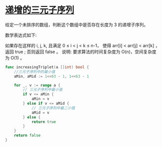 # [递增的三元子序列](https://leetcode-cn.com/problems/increasing-triplet-subsequence)

给定一个未排序的数组，判断这个数组中是否存在长度为 3 的递增子序列。

数学表达式如下:

如果存在这样的 i, j, k, 且满足 0 ≤ i < j < k ≤ n-1，
使得 arr[i] < arr[j] < arr[k] ，返回 true ; 否则返回 false 。
说明: 要求算法的时间复杂度为 O(n)，空间复杂度为 O(1) 。

```go
func increasingTriplet(a []int) bool {
	//三元子序列中的最小值
	aMin, aMid := 1<<63 - 1, 1<<63 - 1

	for _, v := range a {
		// 三元子序列中最小值
		if v <= aMin {
			aMin = v
		} else if v <= aMid {
			// 三元子序列中最二小值
			aMid = v
		} else {
			return true
		}
	}
	return false
}
```
